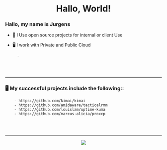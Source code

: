 <h1 align="center">Hallo, World!</h1>


### Hallo, my name is Jurgens
- 🤔 I Use open source projects for internal or client Use
- 🖥️ I work with Private and Public Cloud

		- 
<br><br>

-----

### 🖥️ My successful projects include the following::


		- https://github.com/kimai/kimai
		- https://github.com/amidaware/tacticalrmm
		- https://github.com/louislam/uptime-kuma
		- https://github.com/marcus-alicia/proxcp
		

<br><br>

-----

<p align="center">
  <img src=https://giphy.com/embed/lbcLMX9B6sTsGjUmS3
  </p>
